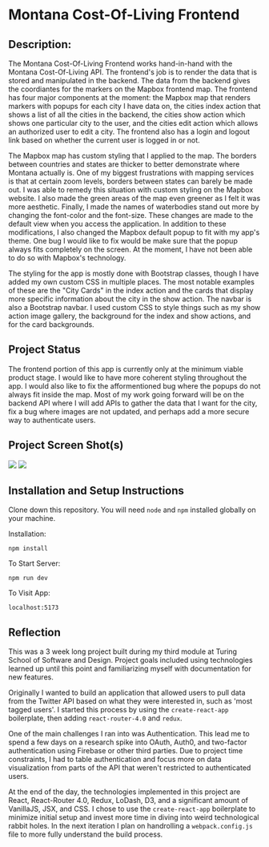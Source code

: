 # Montana Cost-Of-Living Frontend

## Description:

The Montana Cost-Of-Living Frontend works hand-in-hand with the Montana Cost-Of-Living API. The frontend's job is to render the data that is stored and manipulated in the backend. The data from the backend gives the coordiantes for the markers on the Mapbox frontend map. The frontend has four major components at the moment: the Mapbox map that renders markers with popups for each city I have data on, the cities index action that shows a list of all the cities in the backend, the cities show action which shows one particular city to the user, and the cities edit action which allows an authorized user to edit a city. The frontend also has a login and logout link based on whether the current user is logged in or not.

The Mapbox map has custom styling that I applied to the map. The borders between countries and states are thicker to better demonstrate where Montana actually is. One of my biggest frustrations with mapping services is that at certain zoom levels, borders between states can barely be made out. I was able to remedy this situation with custom styling on the Mapbox website. I also made the green areas of the map even greener as I felt it was more aesthetic. Finally, I made the names of waterbodies stand out more by changing the font-color and the font-size. These changes are made to the default view when you access the application. In addition to these modifications, I also changed the Mapbox default popup to fit with my app's theme. One bug I would like to fix would be make sure that the popup always fits completely on the screen. At the moment, I have not been able to do so with Mapbox's technology.

The styling for the app is mostly done with Bootstrap classes, though I have added my own custom CSS in multiple places. The most notable examples of these are the "City Cards" in the index action and the cards that display more specific information about the city in the show action. The navbar is also a Bootstrap navbar. I used custom CSS to style things such as my show action image gallery, the background for the index and show actions, and for the card backgrounds.

## Project Status

The frontend portion of this app is currently only at the minimum viable product stage. I would like to have more coherent styling throughout the app. I would also like to fix the afformentioned bug where the popups do not always fit inside the map. Most of my work going forward will be on the backend API where I will add APIs to gather the data that I want for the city, fix a bug where images are not updated, and perhaps add a more secure way to authenticate users.

## Project Screen Shot(s)

<img src="https://i.postimg.cc/8PqpKXfX/Screen-Shot-2022-11-15-at-1-37-35-PM.png">

<img src="https://i.postimg.cc/0NrrhK2c/Screen-Shot-2022-11-15-at-1-39-47-PM.png">

## Installation and Setup Instructions

Clone down this repository. You will need `node` and `npm` installed globally on your machine.

Installation:

`npm install`

To Start Server:

`npm run dev`

To Visit App:

`localhost:5173`

## Reflection

This was a 3 week long project built during my third module at Turing School of Software and Design. Project goals included using technologies learned up until this point and familiarizing myself with documentation for new features.

Originally I wanted to build an application that allowed users to pull data from the Twitter API based on what they were interested in, such as 'most tagged users'. I started this process by using the `create-react-app` boilerplate, then adding `react-router-4.0` and `redux`.

One of the main challenges I ran into was Authentication. This lead me to spend a few days on a research spike into OAuth, Auth0, and two-factor authentication using Firebase or other third parties. Due to project time constraints, I had to table authentication and focus more on data visualization from parts of the API that weren't restricted to authenticated users.

At the end of the day, the technologies implemented in this project are React, React-Router 4.0, Redux, LoDash, D3, and a significant amount of VanillaJS, JSX, and CSS. I chose to use the `create-react-app` boilerplate to minimize initial setup and invest more time in diving into weird technological rabbit holes. In the next iteration I plan on handrolling a `webpack.config.js` file to more fully understand the build process.
